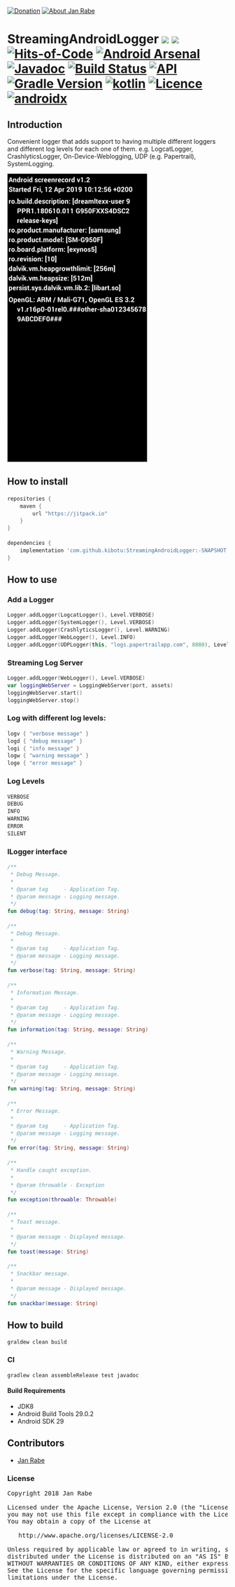 [![Donation](https://img.shields.io/badge/buy%20me%20a%20beer-brightgreen.svg)](https://www.paypal.me/janrabe/5) [![About Jan Rabe](https://img.shields.io/badge/about-me-green.svg)](https://about.me/janrabe)
# StreamingAndroidLogger [![](https://jitpack.io/v/kibotu/StreamingAndroidLogger.svg)](https://jitpack.io/#kibotu/StreamingAndroidLogger) [![](https://jitpack.io/v/kibotu/StreamingAndroidLogger/month.svg)](https://jitpack.io/#kibotu/StreamingAndroidLogger) [![Hits-of-Code](https://hitsofcode.com/github/kibotu/StreamingAndroidLogger)](https://hitsofcode.com/view/github/kibotu/StreamingAndroidLogger) [![Android Arsenal](https://img.shields.io/badge/Android%20Arsenal-Streaming%20Android%20Logger-brightgreen.svg?style=flat)](https://android-arsenal.com/details/1/7622) [![Javadoc](https://img.shields.io/badge/javadoc-SNAPSHOT-green.svg)](https://jitpack.io/com/github/kibotu/StreamingAndroidLogger/master-SNAPSHOT/javadoc/index.html) [![Build Status](https://travis-ci.org/kibotu/StreamingAndroidLogger.svg?branch=master)](https://travis-ci.org/kibotu/StreamingAndroidLogger) [![API](https://img.shields.io/badge/API-15%2B-brightgreen.svg?style=flat)](https://android-arsenal.com/api?level=15)  [![Gradle Version](https://img.shields.io/badge/gradle-5.6.1-green.svg)](https://docs.gradle.org/current/release-notes) [![kotlin](https://img.shields.io/badge/kotlin-1.3.50-green.svg)](https://kotlinlang.org/) [![Licence](https://img.shields.io/badge/licence-Apache%202-blue.svg)](https://raw.githubusercontent.com/kibotu/StreamingAndroidLogger/master/LICENSE) [![androidx](https://img.shields.io/badge/androidx-brightgreen.svg)](https://developer.android.com/topic/libraries/support-library/refactor)

## Introduction

Convenient logger that adds support to having multiple different loggers and different log levels for each one of them. e.g. LogcatLogger, CrashlyticsLogger, On-Device-Weblogging, UDP (e.g. Papertrail), SystemLogging. 

![demo](demo.gif)

## How to install
```groovy
repositories {
    maven {
        url "https://jitpack.io"
    }
}

dependencies {
    implementation 'com.github.kibotu:StreamingAndroidLogger:-SNAPSHOT'
}
```
## How to use

### Add a Logger

```kotlin
Logger.addLogger(LogcatLogger(), Level.VERBOSE)
Logger.addLogger(SystemLogger(), Level.VERBOSE)
Logger.addLogger(CrashlyticsLogger(), Level.WARNING)
Logger.addLogger(WebLogger(), Level.INFO)
Logger.addLogger(UDPLogger(this, "logs.papertrailapp.com", 8080), Level.INFO)
```

### Streaming Log Server

```kotlin
Logger.addLogger(WebLogger(), Level.VERBOSE)
var loggingWebServer = LoggingWebServer(port, assets)
loggingWebServer.start()
loggingWebServer.stop()
```

### Log with different log levels:

```kotlin
logv { "verbose message" }
logd { "debug message" }
logi { "info message" }
logw { "warning message" }
loge { "error message" }
````

### Log Levels

```kotlin
VERBOSE
DEBUG
INFO
WARNING
ERROR
SILENT
```

### ILogger interface

```kotlin
/**
 * Debug Message.
 *
 * @param tag     - Application Tag.
 * @param message - Logging message.
 */
fun debug(tag: String, message: String)

/**
 * Debug Message.
 *
 * @param tag     - Application Tag.
 * @param message - Logging message.
 */
fun verbose(tag: String, message: String)

/**
 * Information Message.
 *
 * @param tag     - Application Tag.
 * @param message - Logging message.
 */
fun information(tag: String, message: String)

/**
 * Warning Message.
 *
 * @param tag     - Application Tag.
 * @param message - Logging message.
 */
fun warning(tag: String, message: String)

/**
 * Error Message.
 *
 * @param tag     - Application Tag.
 * @param message - Logging message.
 */
fun error(tag: String, message: String)

/**
 * Handle caught exception.
 *
 * @param throwable - Exception
 */
fun exception(throwable: Throwable)

/**
 * Toast message.
 *
 * @param message - Displayed message.
 */
fun toast(message: String)

/**
 * Snackbar message.
 *
 * @param message - Displayed message.
 */
fun snackbar(message: String)
```

## How to build

```shell
graldew clean build
```

### CI

```shell
gradlew clean assembleRelease test javadoc
````
#### Build Requirements

- JDK8
- Android Build Tools 29.0.2
- Android SDK 29

## Contributors

- [Jan Rabe](jan.rabe@kibotu.net)

### License

<pre>
Copyright 2018 Jan Rabe

Licensed under the Apache License, Version 2.0 (the "License");
you may not use this file except in compliance with the License.
You may obtain a copy of the License at

   http://www.apache.org/licenses/LICENSE-2.0

Unless required by applicable law or agreed to in writing, software
distributed under the License is distributed on an "AS IS" BASIS,
WITHOUT WARRANTIES OR CONDITIONS OF ANY KIND, either express or implied.
See the License for the specific language governing permissions and
limitations under the License.
</pre>
